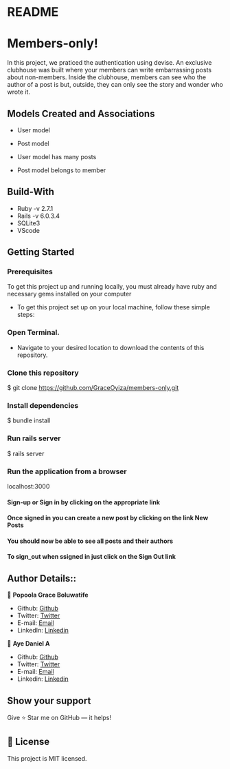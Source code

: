 # README

# Members-only!

In this project, we praticed the authentication using devise. An exclusive clubhouse was built where your members can write embarrassing posts about non-members. Inside the clubhouse, members can see who the author of a post is but, outside, they can only see the story and wonder who wrote it.

## Models Created and Associations
- User model

- Post model

- User model has many posts

- Post model belongs to member

## Build-With
- Ruby -v 2.7.1
- Rails -v 6.0.3.4
- SQLite3
- VScode

## Getting Started
### Prerequisites
To get this project up and running locally, you must already have ruby and necessary gems installed on your computer

- To get this project set up on your local machine, follow these simple steps:

### Open Terminal.
- Navigate to your desired location to download the contents of this repository.

### Clone this repository
$ git clone https://github.com/GraceOyiza/members-only.git

### Install dependencies
$ bundle install

### Run rails server
$ rails server

### Run the application from a browser
 localhost:3000

#### Sign-up or Sign in by clicking on the appropriate link

#### Once signed in you can create a new post by clicking on the link New Posts

#### You should now be able to see all posts and their authors

#### To sign_out when ssigned in just click on the Sign Out link

## Author Details::

👤 **Popoola Grace Boluwatife**

- Github: [Github](https://github.com/GraceOyiza)
- Twitter: [Twitter](https://twitter.com/_PopsonGrace)
- E-mail: <a href="mailto:graceoyiza13@gmail.com?subject=Hello Grace!">Email</a>
- LinkedIn: [Linkedin](https://www.linkedin.com/in/grace-popoola)

👤 **Aye Daniel A**

- Github: [Github](https://github.com/Alaska01)
- Twitter: [Twitter](https://twitter.com/AyeAsoo)
- E-mail: <a href="mailto:aadaniel108@gmail.com?subject=Hello Daniel!">Email</a>  
- Linkedin: [Linkedin](https://www.linkedin.com/in/daniel-asoo-aye/)

## Show your support
Give ⭐ Star me on GitHub — it helps!

## 📝 License
This project is MIT licensed.


